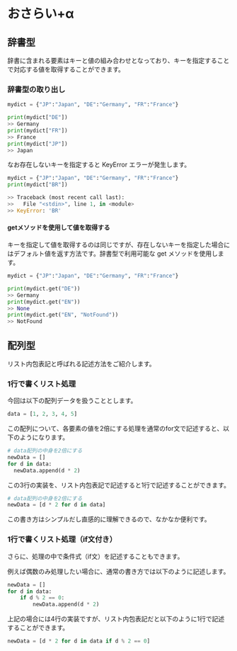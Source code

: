 # おさらい+α

## 辞書型

辞書に含まれる要素はキーと値の組み合わせとなっており、キーを指定することで対応する値を取得することができます。

### 辞書型の取り出し

```python
mydict = {"JP":"Japan", "DE":"Germany", "FR":"France"}

print(mydict["DE"])
>> Germany
print(mydict["FR"])
>> France
print(mydict["JP"])
>> Japan
```

なお存在しないキーを指定すると KeyError エラーが発生します。

```python
mydict = {"JP":"Japan", "DE":"Germany", "FR":"France"}
print(mydict["BR"])

>> Traceback (most recent call last):
>>   File "<stdin>", line 1, in <module>
>> KeyError: 'BR'
```

#### getメソッドを使用して値を取得する

キーを指定して値を取得するのは同じですが、存在しないキーを指定した場合にはデフォルト値を返す方法です。辞書型で利用可能な get メソッドを使用します。

```python
mydict = {"JP":"Japan", "DE":"Germany", "FR":"France"}

print(mydict.get("DE"))
>> Germany
print(mydict.get("EN"))
>> None
print(mydict.get("EN", "NotFound"))
>> NotFound
```

## 配列型

リスト内包表記と呼ばれる記述方法をご紹介します。

### 1行で書くリスト処理

今回は以下の配列データを扱うこととします。
```python
data = [1, 2, 3, 4, 5]
```

この配列について、各要素の値を2倍にする処理を通常のfor文で記述すると、以下のようになります。
```py
# data配列の中身を2倍にする
newData = []
for d in data:
  newData.append(d * 2)
```  

この3行の実装を、リスト内包表記で記述すると1行で記述することができます。
```py
# data配列の中身を2倍にする
newData = [d * 2 for d in data]
```

この書き方はシンプルだし直感的に理解できるので、なかなか便利です。

### 1行で書くリスト処理（if文付き）
さらに、処理の中で条件式（if文）を記述することもできます。

例えば偶数のみ処理したい場合に、通常の書き方では以下のように記述します。
```py
newData = []
for d in data:
    if d % 2 == 0:
        newData.append(d * 2)     
```
上記の場合には4行の実装ですが、リスト内包表記だと以下のように1行で記述することができます。
```py
newData = [d * 2 for d in data if d % 2 == 0]
```



